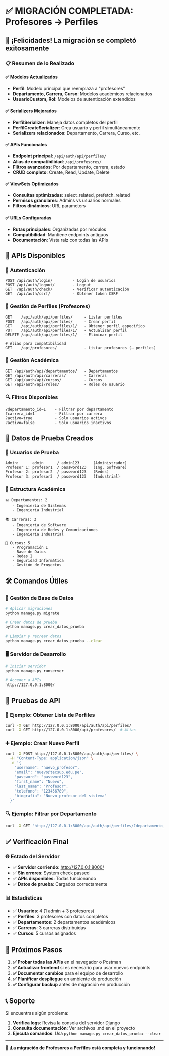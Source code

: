 # ✅ MIGRACIÓN COMPLETADA: Profesores → Perfiles

## 🎉 ¡Felicidades! La migración se completó exitosamente

### 📋 Resumen de lo Realizado

#### ✅ **Modelos Actualizados**
- **Perfil**: Modelo principal que reemplaza a "profesores"
- **Departamento, Carrera, Curso**: Modelos académicos relacionados
- **UsuarioCustom, Rol**: Modelos de autenticación extendidos

#### ✅ **Serializers Mejorados**
- **PerfilSerializer**: Maneja datos completos del perfil
- **PerfilCreateSerializer**: Crea usuario y perfil simultáneamente
- **Serializers relacionados**: Departamento, Carrera, Curso, etc.

#### ✅ **APIs Funcionales**
- **Endpoint principal**: `/api/auth/api/perfiles/`
- **Alias de compatibilidad**: `/api/profesores/`
- **Filtros avanzados**: Por departamento, carrera, estado
- **CRUD completo**: Create, Read, Update, Delete

#### ✅ **ViewSets Optimizados**
- **Consultas optimizadas**: select_related, prefetch_related
- **Permisos granulares**: Admins vs usuarios normales
- **Filtros dinámicos**: URL parameters

#### ✅ **URLs Configuradas**
- **Rutas principales**: Organizadas por módulos
- **Compatibilidad**: Mantiene endpoints antiguos
- **Documentación**: Vista raíz con todas las APIs

## 🚀 APIs Disponibles

### 🔐 Autenticación
```
POST /api/auth/login/         - Login de usuarios
POST /api/auth/logout/        - Logout
GET  /api/auth/check/         - Verificar autenticación
GET  /api/auth/csrf/          - Obtener token CSRF
```

### 👥 Gestión de Perfiles (Profesores)
```
GET    /api/auth/api/perfiles/     - Listar perfiles
POST   /api/auth/api/perfiles/     - Crear perfil
GET    /api/auth/api/perfiles/1/   - Obtener perfil específico
PUT    /api/auth/api/perfiles/1/   - Actualizar perfil
DELETE /api/auth/api/perfiles/1/   - Eliminar perfil

# Alias para compatibilidad
GET    /api/profesores/            - Listar profesores (→ perfiles)
```

### 🏢 Gestión Académica
```
GET /api/auth/api/departamentos/   - Departamentos
GET /api/auth/api/carreras/        - Carreras
GET /api/auth/api/cursos/          - Cursos
GET /api/auth/api/roles/           - Roles de usuario
```

### 🔍 Filtros Disponibles
```
?departamento_id=1    - Filtrar por departamento
?carrera_id=1         - Filtrar por carrera  
?activo=true          - Solo usuarios activos
?activo=false         - Solo usuarios inactivos
```

## 🧪 Datos de Prueba Creados

### 👤 Usuarios de Prueba
```
Admin:      admin      / admin123      (Administrador)
Profesor 1: profesor1  / password123   (Ing. Software)
Profesor 2: profesor2  / password123   (Redes)
Profesor 3: profesor3  / password123   (Industrial)
```

### 🏢 Estructura Académica
```
📊 Departamentos: 2
   - Ingeniería de Sistemas
   - Ingeniería Industrial

📚 Carreras: 3
   - Ingeniería de Software
   - Ingeniería de Redes y Comunicaciones
   - Ingeniería Industrial

📖 Cursos: 5
   - Programación I
   - Base de Datos
   - Redes I
   - Seguridad Informática
   - Gestión de Proyectos
```

## 🛠️ Comandos Útiles

### 🔄 Gestión de Base de Datos
```bash
# Aplicar migraciones
python manage.py migrate

# Crear datos de prueba
python manage.py crear_datos_prueba

# Limpiar y recrear datos
python manage.py crear_datos_prueba --clear
```

### 🖥️ Servidor de Desarrollo
```bash
# Iniciar servidor
python manage.py runserver

# Acceder a APIs
http://127.0.0.1:8000/
```

## 🧪 Pruebas de API

### 📝 Ejemplo: Obtener Lista de Perfiles
```bash
curl -X GET http://127.0.0.1:8000/api/auth/api/perfiles/
curl -X GET http://127.0.0.1:8000/api/profesores/  # Alias
```

### ➕ Ejemplo: Crear Nuevo Perfil
```bash
curl -X POST http://127.0.0.1:8000/api/auth/api/perfiles/ \
  -H "Content-Type: application/json" \
  -d '{
    "username": "nuevo_profesor",
    "email": "nuevo@tecsup.edu.pe", 
    "password": "password123",
    "first_name": "Nuevo",
    "last_name": "Profesor",
    "telefono": "123456789",
    "biografia": "Nuevo profesor del sistema"
  }'
```

### 🔍 Ejemplo: Filtrar por Departamento
```bash
curl -X GET "http://127.0.0.1:8000/api/auth/api/perfiles/?departamento_id=1"
```

## ✅ Verificación Final

### 🌐 Estado del Servidor
- ✅ **Servidor corriendo**: http://127.0.0.1:8000/
- ✅ **Sin errores**: System check passed
- ✅ **APIs disponibles**: Todas funcionando
- ✅ **Datos de prueba**: Cargados correctamente

### 📊 Estadísticas
- ✅ **Usuarios**: 4 (1 admin + 3 profesores)
- ✅ **Perfiles**: 3 profesores con datos completos
- ✅ **Departamentos**: 2 departamentos académicos
- ✅ **Carreras**: 3 carreras distribuidas
- ✅ **Cursos**: 5 cursos asignados

## 🚀 Próximos Pasos

1. **✅ Probar todas las APIs** en el navegador o Postman
2. **✅ Actualizar frontend** si es necesario para usar nuevos endpoints
3. **✅ Documentar cambios** para el equipo de desarrollo
4. **✅ Planificar despliegue** en ambiente de producción
5. **✅ Configurar backup** antes de migración en producción

## 📞 Soporte

Si encuentras algún problema:

1. **Verifica logs**: Revisa la consola del servidor Django
2. **Consulta documentación**: Ver archivos .md en el proyecto
3. **Ejecuta comandos**: Usa `python manage.py crear_datos_prueba --clear`

---

**🎉 ¡La migración de Profesores a Perfiles está completa y funcionando!**
